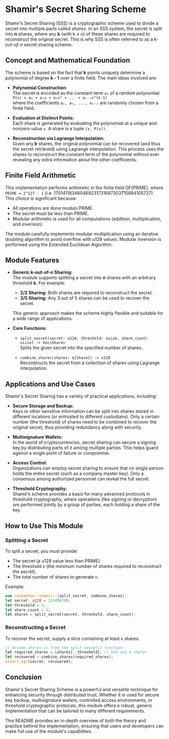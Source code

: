 # Shamir's Secret Sharing Scheme

Shamir’s Secret Sharing (SSS) is a cryptographic scheme used to divide a secret into multiple parts called *shares*. In an SSS system, the secret is split into **n** shares, where any **k** (with *k ≤ n*) of these shares are required to reconstruct the original secret. This is why SSS is often referred to as a *k-out-of-n* secret sharing scheme.

## Concept and Mathematical Foundation

The scheme is based on the fact that **k** points uniquely determine a polynomial of degree **k - 1** over a finite field. The main ideas involved are:

- **Polynomial Construction:**  
  The secret is encoded as the constant term `a₀` of a random polynomial:  
  `P(x) = a₀ + a₁x + a₂x² + ... + aₖ₋₁x^(k-1)`  
  where the coefficients `a₁, a₂, ..., aₖ₋₁` are randomly chosen from a finite field.

- **Evaluation at Distinct Points:**  
  Each share is generated by evaluating the polynomial at a unique and nonzero value `x`. A share is a tuple `(x, P(x))`.

- **Reconstruction via Lagrange Interpolation:**  
  Given any **k** shares, the original polynomial can be recovered (and thus the secret retrieved) using Lagrange interpolation. This process uses the shares to reconstruct the constant term of the polynomial without ever revealing any extra information about the other coefficients.

## Finite Field Arithmetic

This implementation performs arithmetic in the finite field GF(PRIME), where  
`PRIME = 2^127 - 1` (i.e. 170141183460469231731687303715884105727).  
This choice is significant because:

- All operations are done modulo PRIME.
- The secret must be less than PRIME.
- Modular arithmetic is used for all computations (addition, multiplication, and inversion).

The module carefully implements modular multiplication using an iterative doubling algorithm to avoid overflow with u128 values. Modular inversion is performed using the Extended Euclidean Algorithm.

## Module Features

- **Generic k-out-of-n Sharing:**  
  The module supports splitting a secret into **n** shares with an arbitrary threshold **k**. For example:
  - **2/2 Sharing:** Both shares are required to reconstruct the secret.
  - **3/5 Sharing:** Any 3 out of 5 shares can be used to recover the secret.
  
  This generic approach makes the scheme highly flexible and suitable for a wide range of applications.

- **Core Functions:**
  - `split_secret(secret: u128, threshold: usize, share_count: usize) -> Vec<Share>`  
    Splits the given secret into the specified number of shares.
    
  - `combine_shares(shares: &[Share]) -> u128`  
    Reconstructs the secret from a collection of shares using Lagrange interpolation.

## Applications and Use Cases

Shamir's Secret Sharing has a variety of practical applications, including:

- **Secure Storage and Backup:**  
  Keys or other sensitive information can be split into shares stored in different locations (or entrusted to different custodians). Only a certain number (the threshold) of shares need to be combined to recover the original secret, thus providing redundancy along with security.

- **Multisignature Wallets:**  
  In the world of cryptocurrencies, secret sharing can secure a signing key by distributing parts of it among multiple parties. This helps guard against a single point of failure or compromise.

- **Access Control:**  
  Organizations can employ secret sharing to ensure that no single person holds the entire secret (such as a company master key). Only a consensus among authorized personnel can reveal the full secret.

- **Threshold Cryptography:**  
  Shamir’s scheme provides a basis for many advanced protocols in threshold cryptography, where operations (like signing or decryption) are performed jointly by a group of parties, each holding a share of the key.

## How to Use This Module

### Splitting a Secret

To split a secret, you must provide:

- The secret (a u128 value less than PRIME).
- The threshold `k` (the minimum number of shares required to reconstruct the secret).
- The total number of shares to generate `n`.

Example:
```rust
use ronkathon::shamir::{split_secret, combine_shares};
let secret: u128 = 123456789;
let threshold = 3;
let share_count = 5;
let shares = split_secret(secret, threshold, share_count);
```


### Reconstructing a Secret

To recover the secret, supply a slice containing at least `k` shares:

```rust
// Assume shares is from the split_secret() function:
let required_shares = &shares[..threshold]; // Use any k shares
let recovered = combine_shares(required_shares);
assert_eq!(secret, recovered);
```


## Conclusion

Shamir's Secret Sharing Scheme is a powerful and versatile technique for enhancing security through distributed trust. Whether it is used for secure key backup, multisignature wallets, controlled access environments, or threshold cryptographic protocols, this module offers a robust, generic implementation that can be tailored to many different requirements.

This README provides an in-depth overview of both the theory and practice behind the implementation, ensuring that users and developers can make full use of the module's capabilities.